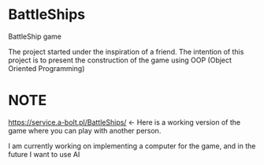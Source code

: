 # BattleShips
BattleShip game

The project started under the inspiration of a friend.
The intention of this project is to present the construction of the game using OOP (Object Oriented Programming)

# NOTE
https://service.a-bolt.pl/BattleShips/ <- Here is a working version of the game where you can play with another person.



I am currently working on implementing a computer for the game, and in the future I want to use AI
